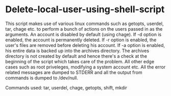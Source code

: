 # Delete-local-user-using-shell-script

This script makes use of various linux commands such as getopts, userdel, tar, chage etc. to perform a bunch of actions on the users passed in as the arguments. An account is disabled by default (using chage). If -d option is enabled, the account is permanently deleted. If -r option is enabled, the user's files are removed before deleting his account. If -a option is enabled, his entire data is backed up into the archives directory. The archives directory is not created by default and hence there's a check at the beginning of the script which takes care of the problem. All other edge cases such as root priveleges, modifying a system account etc. All the error related messages are dumped to STDERR and all the output from commands is dumped to /dev/null.

Commands used: tar, userdel, chage, getopts, shift, mkdir
